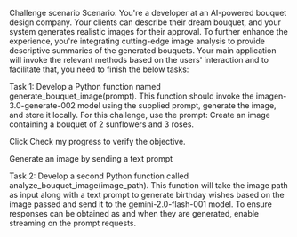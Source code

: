 Challenge scenario
Scenario: You're a developer at an AI-powered bouquet design company. Your clients can describe their dream bouquet, and your system generates realistic images for their approval. To further enhance the experience, you're integrating cutting-edge image analysis to provide descriptive summaries of the generated bouquets. Your main application will invoke the relevant methods based on the users' interaction and to facilitate that, you need to finish the below tasks:




Task 1: Develop a Python function named generate_bouquet_image(prompt). This function should invoke the imagen-3.0-generate-002 model using the supplied prompt, generate the image, and store it locally. For this challenge, use the prompt: Create an image containing a bouquet of 2 sunflowers and 3 roses.

Click Check my progress to verify the objective.

Generate an image by sending a text prompt




Task 2: Develop a second Python function called analyze_bouquet_image(image_path). This function will take the image path as input along with a text prompt to generate birthday wishes based on the image passed and send it to the gemini-2.0-flash-001 model. To ensure responses can be obtained as and when they are generated, enable streaming on the prompt requests.
